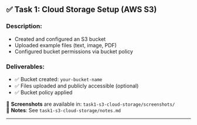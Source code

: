 ## ✅ Task 1: Cloud Storage Setup (AWS S3)

### Description:
- Created and configured an S3 bucket
- Uploaded example files (text, image, PDF)
- Configured bucket permissions via bucket policy

### Deliverables:
- ✅ Bucket created: `your-bucket-name`
- ✅ Files uploaded and publicly accessible (optional)
- ✅ Bucket policy applied

📸 **Screenshots** are available in: `task1-s3-cloud-storage/screenshots/`  
📝 **Notes**: See `task1-s3-cloud-storage/notes.md`

---
